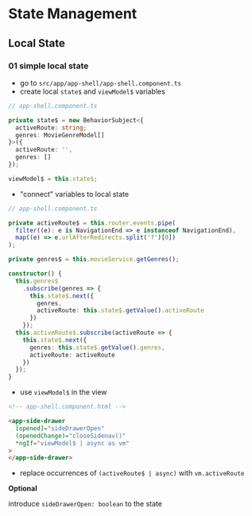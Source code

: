 # State Management

## Local State

### 01 simple local state

* go to `src/app/app-shell/app-shell.component.ts`
* create local `state$` and `viewModel$` variables

```ts
// app-shell.component.ts

private state$ = new BehaviorSubject<{
  activeRoute: string;
  genres: MovieGenreModel[]
}>({
  activeRoute: '',
  genres: []
});

viewModel$ = this.state$;
```

* "connect" variables to local state

```ts
// app-shell.component.ts

private activeRoute$ = this.router.events.pipe(
  filter((e): e is NavigationEnd => e instanceof NavigationEnd),
  map((e) => e.urlAfterRedirects.split('?')[0])
);

private genres$ = this.movieService.getGenres();

constructor() {
  this.genres$
    .subscribe(genres => {
      this.state$.next({
        genres,
        activeRoute: this.state$.getValue().activeRoute
      })
    });
  this.activeRoute$.subscribe(activeRoute => {
    this.state$.next({
      genres: this.state$.getValue().genres,
      activeRoute: activeRoute
    })
  });
}
```

* use `viewModel$` in the view

```html
<!-- app-shell.component.html -->

<app-side-drawer
  [opened]="sideDrawerOpen"
  (openedChange)="closeSidenav()"
  *ngIf="viewModel$ | async as vm"
>
</app-side-drawer>
```

* replace occurrences of `(activeRoute$ | async)` with `vm.activeRoute`

**Optional**

introduce `sideDrawerOpen: boolean` to the state


